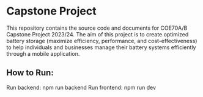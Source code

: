 # Capstone Project

This repository contains the source code and documents for COE70A/B Capstone Project 2023/24. The aim of this project is to create optimized battery storage (maximize efficiency, performance, and cost-effectiveness) to help individuals and businesses manage their battery systems efficiently through a mobile application.

## How to Run:

Run backend: npm run backend
Run frontend: npm run dev
